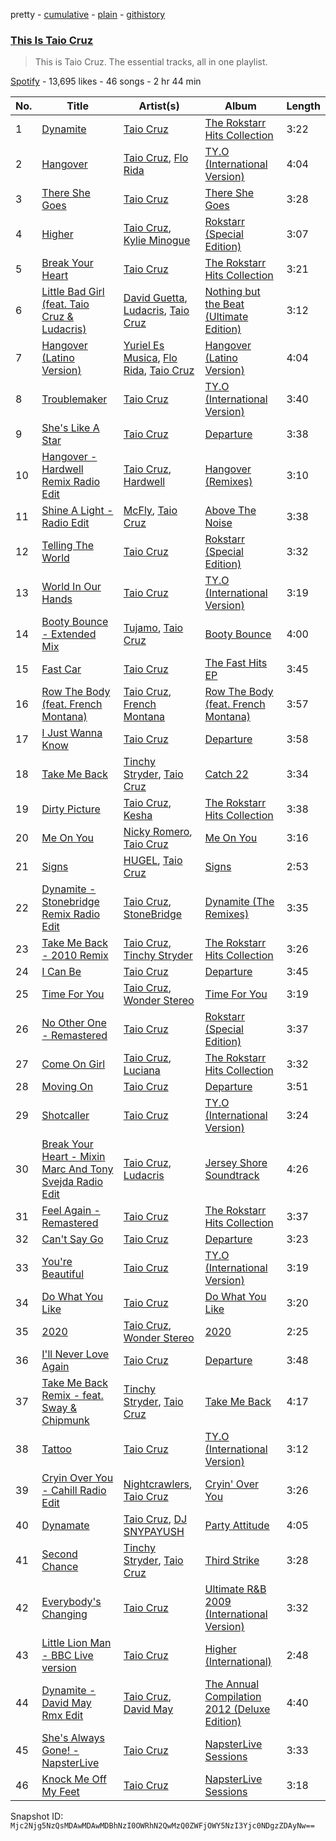 pretty - [cumulative](/playlists/cumulative/37i9dQZF1DZ06evO40DPwJ.md) - [plain](/playlists/plain/37i9dQZF1DZ06evO40DPwJ) - [githistory](https://github.githistory.xyz/mackorone/spotify-playlist-archive/blob/main/playlists/plain/37i9dQZF1DZ06evO40DPwJ)

### [This Is Taio Cruz](https://open.spotify.com/playlist/37i9dQZF1DZ06evO40DPwJ)

> This is Taio Cruz\. The essential tracks, all in one playlist.

[Spotify](https://open.spotify.com/user/spotify) - 13,695 likes - 46 songs - 2 hr 44 min

| No. | Title | Artist(s) | Album | Length |
|---|---|---|---|---|
| 1 | [Dynamite](https://open.spotify.com/track/2CEgGE6aESpnmtfiZwYlbV) | [Taio Cruz](https://open.spotify.com/artist/6MF9fzBmfXghAz953czmBC) | [The Rokstarr Hits Collection](https://open.spotify.com/album/0eGvq1J5Ke7VlLLOYIlY4k) | 3:22 |
| 2 | [Hangover](https://open.spotify.com/track/5pmL3RzOy3IvGFaSDi4hZL) | [Taio Cruz](https://open.spotify.com/artist/6MF9fzBmfXghAz953czmBC), [Flo Rida](https://open.spotify.com/artist/0jnsk9HBra6NMjO2oANoPY) | [TY.O \(International Version\)](https://open.spotify.com/album/0TjgUvNEDN2PegfZVkoggi) | 4:04 |
| 3 | [There She Goes](https://open.spotify.com/track/5tmuKTnfayZkjDlukTz3vT) | [Taio Cruz](https://open.spotify.com/artist/6MF9fzBmfXghAz953czmBC) | [There She Goes](https://open.spotify.com/album/6lIsiWfNLzYcGQE6FmwJwt) | 3:28 |
| 4 | [Higher](https://open.spotify.com/track/6AxCr5G75R5rqyNCYWVpTo) | [Taio Cruz](https://open.spotify.com/artist/6MF9fzBmfXghAz953czmBC), [Kylie Minogue](https://open.spotify.com/artist/4RVnAU35WRWra6OZ3CbbMA) | [Rokstarr \(Special Edition\)](https://open.spotify.com/album/3h80tQ7iMvnWIE7EdtRhEm) | 3:07 |
| 5 | [Break Your Heart](https://open.spotify.com/track/7ElF5zxOwYP4qVSWVvse3W) | [Taio Cruz](https://open.spotify.com/artist/6MF9fzBmfXghAz953czmBC) | [The Rokstarr Hits Collection](https://open.spotify.com/album/0eGvq1J5Ke7VlLLOYIlY4k) | 3:21 |
| 6 | [Little Bad Girl \(feat\. Taio Cruz & Ludacris\)](https://open.spotify.com/track/55VzNhbcf0Gxf6qRCUAV01) | [David Guetta](https://open.spotify.com/artist/1Cs0zKBU1kc0i8ypK3B9ai), [Ludacris](https://open.spotify.com/artist/3ipn9JLAPI5GUEo4y4jcoi), [Taio Cruz](https://open.spotify.com/artist/6MF9fzBmfXghAz953czmBC) | [Nothing but the Beat \(Ultimate Edition\)](https://open.spotify.com/album/4bTjdxhRRUiWfwj200f9Kl) | 3:12 |
| 7 | [Hangover \(Latino Version\)](https://open.spotify.com/track/1kI6dbPJALktaIm1wF9G3V) | [Yuriel Es Musica](https://open.spotify.com/artist/1wHaQslJt6H89ArcgEV9qK), [Flo Rida](https://open.spotify.com/artist/0jnsk9HBra6NMjO2oANoPY), [Taio Cruz](https://open.spotify.com/artist/6MF9fzBmfXghAz953czmBC) | [Hangover \(Latino Version\)](https://open.spotify.com/album/674xP1BV18kOu3aw6Jhmzz) | 4:04 |
| 8 | [Troublemaker](https://open.spotify.com/track/60Qa4MfNC1dgVfuDF6rgMS) | [Taio Cruz](https://open.spotify.com/artist/6MF9fzBmfXghAz953czmBC) | [TY.O \(International Version\)](https://open.spotify.com/album/0TjgUvNEDN2PegfZVkoggi) | 3:40 |
| 9 | [She's Like A Star](https://open.spotify.com/track/7KBwU1bouDcULSjHjpdoFb) | [Taio Cruz](https://open.spotify.com/artist/6MF9fzBmfXghAz953czmBC) | [Departure](https://open.spotify.com/album/2j6ELt08ZpDnHJWJsr4Cpp) | 3:38 |
| 10 | [Hangover \- Hardwell Remix Radio Edit](https://open.spotify.com/track/63fyL7QZ1vhGZzZ9G56rcp) | [Taio Cruz](https://open.spotify.com/artist/6MF9fzBmfXghAz953czmBC), [Hardwell](https://open.spotify.com/artist/6BrvowZBreEkXzJQMpL174) | [Hangover \(Remixes\)](https://open.spotify.com/album/6yNFJz8Gy8E7ZR6ERc9nEa) | 3:10 |
| 11 | [Shine A Light \- Radio Edit](https://open.spotify.com/track/5potQQ4p1E51003y375eVC) | [McFly](https://open.spotify.com/artist/47izDDvtOxxz3FzHYuUptd), [Taio Cruz](https://open.spotify.com/artist/6MF9fzBmfXghAz953czmBC) | [Above The Noise](https://open.spotify.com/album/0PktNBv5Cem8XPnhkubCjR) | 3:38 |
| 12 | [Telling The World](https://open.spotify.com/track/42AcnfPuSV3i6iWA0OfwTw) | [Taio Cruz](https://open.spotify.com/artist/6MF9fzBmfXghAz953czmBC) | [Rokstarr \(Special Edition\)](https://open.spotify.com/album/7CCqoU4oEIV3bSLm75IL5n) | 3:32 |
| 13 | [World In Our Hands](https://open.spotify.com/track/79xJXZeudmfMq4ay9yCFGd) | [Taio Cruz](https://open.spotify.com/artist/6MF9fzBmfXghAz953czmBC) | [TY.O \(International Version\)](https://open.spotify.com/album/0TjgUvNEDN2PegfZVkoggi) | 3:19 |
| 14 | [Booty Bounce \- Extended Mix](https://open.spotify.com/track/2RQucqpk2BScAuKCnKOIrG) | [Tujamo](https://open.spotify.com/artist/2vVNxGBvKRQMWwI5c8KmYh), [Taio Cruz](https://open.spotify.com/artist/6MF9fzBmfXghAz953czmBC) | [Booty Bounce](https://open.spotify.com/album/7lEJMqkcdjlwBhfoTvpSjf) | 4:00 |
| 15 | [Fast Car](https://open.spotify.com/track/6aj2PLLML1AF6Ja9tfULCk) | [Taio Cruz](https://open.spotify.com/artist/6MF9fzBmfXghAz953czmBC) | [The Fast Hits EP](https://open.spotify.com/album/5whYqJlJ87Zuyv665iZRZc) | 3:45 |
| 16 | [Row The Body \(feat\. French Montana\)](https://open.spotify.com/track/5qmR4IEKBUpgPa14pGuWuS) | [Taio Cruz](https://open.spotify.com/artist/6MF9fzBmfXghAz953czmBC), [French Montana](https://open.spotify.com/artist/6vXTefBL93Dj5IqAWq6OTv) | [Row The Body \(feat\. French Montana\)](https://open.spotify.com/album/0SK5cDgoWVerVQbHne2epR) | 3:57 |
| 17 | [I Just Wanna Know](https://open.spotify.com/track/4k4ATqsMCM50atR4B8Q1m9) | [Taio Cruz](https://open.spotify.com/artist/6MF9fzBmfXghAz953czmBC) | [Departure](https://open.spotify.com/album/2j6ELt08ZpDnHJWJsr4Cpp) | 3:58 |
| 18 | [Take Me Back](https://open.spotify.com/track/4TdrHKdMJYlKDuPBenJomu) | [Tinchy Stryder](https://open.spotify.com/artist/7h2Y48bG543JDzEed383cx), [Taio Cruz](https://open.spotify.com/artist/6MF9fzBmfXghAz953czmBC) | [Catch 22](https://open.spotify.com/album/768phjrQ22pDyr1oQoW0bY) | 3:34 |
| 19 | [Dirty Picture](https://open.spotify.com/track/00qyVgLK2j92HYoFaNCnVD) | [Taio Cruz](https://open.spotify.com/artist/6MF9fzBmfXghAz953czmBC), [Kesha](https://open.spotify.com/artist/6LqNN22kT3074XbTVUrhzX) | [The Rokstarr Hits Collection](https://open.spotify.com/album/0eGvq1J5Ke7VlLLOYIlY4k) | 3:38 |
| 20 | [Me On You](https://open.spotify.com/track/3nD6hpOexPDS1LHtoL7bPM) | [Nicky Romero](https://open.spotify.com/artist/5ChF3i92IPZHduM7jN3dpg), [Taio Cruz](https://open.spotify.com/artist/6MF9fzBmfXghAz953czmBC) | [Me On You](https://open.spotify.com/album/59rLZXhHthZStCJJbn1Rme) | 3:16 |
| 21 | [Signs](https://open.spotify.com/track/3bOoVnf3pItMfU5PMossd9) | [HUGEL](https://open.spotify.com/artist/5PlfkPxwCpRRWQJBxCa0By), [Taio Cruz](https://open.spotify.com/artist/6MF9fzBmfXghAz953czmBC) | [Signs](https://open.spotify.com/album/0iimd0kXrAa4g8wJ7piCXq) | 2:53 |
| 22 | [Dynamite \- Stonebridge Remix Radio Edit](https://open.spotify.com/track/3woqA7BkmDe9ROuGkqo7WT) | [Taio Cruz](https://open.spotify.com/artist/6MF9fzBmfXghAz953czmBC), [StoneBridge](https://open.spotify.com/artist/1jpQ5Xepnpx5YAqKQITP4A) | [Dynamite \(The Remixes\)](https://open.spotify.com/album/1QIRKG66PdTq9PKf7ooDQA) | 3:35 |
| 23 | [Take Me Back \- 2010 Remix](https://open.spotify.com/track/0ZnimFEb14Ciz5dvQJAQ3k) | [Taio Cruz](https://open.spotify.com/artist/6MF9fzBmfXghAz953czmBC), [Tinchy Stryder](https://open.spotify.com/artist/7h2Y48bG543JDzEed383cx) | [The Rokstarr Hits Collection](https://open.spotify.com/album/0eGvq1J5Ke7VlLLOYIlY4k) | 3:26 |
| 24 | [I Can Be](https://open.spotify.com/track/49YfIDm5WBGKyUxL8Vt5FV) | [Taio Cruz](https://open.spotify.com/artist/6MF9fzBmfXghAz953czmBC) | [Departure](https://open.spotify.com/album/2j6ELt08ZpDnHJWJsr4Cpp) | 3:45 |
| 25 | [Time For You](https://open.spotify.com/track/5INdME9pj1dzHgHaQDIuwY) | [Taio Cruz](https://open.spotify.com/artist/6MF9fzBmfXghAz953czmBC), [Wonder Stereo](https://open.spotify.com/artist/4P2qfdEHx0ObXclFvHh1fn) | [Time For You](https://open.spotify.com/album/72J1dmhoEB2IFkRLMP5ZAR) | 3:19 |
| 26 | [No Other One \- Remastered](https://open.spotify.com/track/5kcgBrYujE674rAnACCNkM) | [Taio Cruz](https://open.spotify.com/artist/6MF9fzBmfXghAz953czmBC) | [Rokstarr \(Special Edition\)](https://open.spotify.com/album/3h80tQ7iMvnWIE7EdtRhEm) | 3:37 |
| 27 | [Come On Girl](https://open.spotify.com/track/5Ej3OcVHAwIMVwiLo0broE) | [Taio Cruz](https://open.spotify.com/artist/6MF9fzBmfXghAz953czmBC), [Luciana](https://open.spotify.com/artist/4ugGMtXC28CVR5hlYJy9wV) | [The Rokstarr Hits Collection](https://open.spotify.com/album/0eGvq1J5Ke7VlLLOYIlY4k) | 3:32 |
| 28 | [Moving On](https://open.spotify.com/track/1Go2VujfXEVvJ0eZ1cMrIU) | [Taio Cruz](https://open.spotify.com/artist/6MF9fzBmfXghAz953czmBC) | [Departure](https://open.spotify.com/album/2j6ELt08ZpDnHJWJsr4Cpp) | 3:51 |
| 29 | [Shotcaller](https://open.spotify.com/track/0lDKFNICklCakXQibsADpK) | [Taio Cruz](https://open.spotify.com/artist/6MF9fzBmfXghAz953czmBC) | [TY.O \(International Version\)](https://open.spotify.com/album/0TjgUvNEDN2PegfZVkoggi) | 3:24 |
| 30 | [Break Your Heart \- Mixin Marc And Tony Svejda Radio Edit](https://open.spotify.com/track/4mVtx1WO9DmJDrYoTC17Nf) | [Taio Cruz](https://open.spotify.com/artist/6MF9fzBmfXghAz953czmBC), [Ludacris](https://open.spotify.com/artist/3ipn9JLAPI5GUEo4y4jcoi) | [Jersey Shore Soundtrack](https://open.spotify.com/album/4tDWS8dQ6CZWysamjY9eDX) | 4:26 |
| 31 | [Feel Again \- Remastered](https://open.spotify.com/track/0SDV4Wvg7q19B2dQwAv2HB) | [Taio Cruz](https://open.spotify.com/artist/6MF9fzBmfXghAz953czmBC) | [The Rokstarr Hits Collection](https://open.spotify.com/album/0eGvq1J5Ke7VlLLOYIlY4k) | 3:37 |
| 32 | [Can't Say Go](https://open.spotify.com/track/1ys0QvZtGmKK1A9gNYIoBU) | [Taio Cruz](https://open.spotify.com/artist/6MF9fzBmfXghAz953czmBC) | [Departure](https://open.spotify.com/album/2j6ELt08ZpDnHJWJsr4Cpp) | 3:23 |
| 33 | [You're Beautiful](https://open.spotify.com/track/4E8dV8dmrt8bz6sTV6tKF6) | [Taio Cruz](https://open.spotify.com/artist/6MF9fzBmfXghAz953czmBC) | [TY.O \(International Version\)](https://open.spotify.com/album/0TjgUvNEDN2PegfZVkoggi) | 3:19 |
| 34 | [Do What You Like](https://open.spotify.com/track/1Tv1NuaM2jnCrGUE1cVaG6) | [Taio Cruz](https://open.spotify.com/artist/6MF9fzBmfXghAz953czmBC) | [Do What You Like](https://open.spotify.com/album/04zgNiSQl0PiOG85BNHwFP) | 3:20 |
| 35 | [2020](https://open.spotify.com/track/0u39yW18Oo0pURg5XrtSOv) | [Taio Cruz](https://open.spotify.com/artist/6MF9fzBmfXghAz953czmBC), [Wonder Stereo](https://open.spotify.com/artist/4P2qfdEHx0ObXclFvHh1fn) | [2020](https://open.spotify.com/album/1ZlOVBJe134G0mm1N9eIf9) | 2:25 |
| 36 | [I'll Never Love Again](https://open.spotify.com/track/5PmRkzt9g5o3GXqWgl12ES) | [Taio Cruz](https://open.spotify.com/artist/6MF9fzBmfXghAz953czmBC) | [Departure](https://open.spotify.com/album/2j6ELt08ZpDnHJWJsr4Cpp) | 3:48 |
| 37 | [Take Me Back Remix \- feat\. Sway & Chipmunk](https://open.spotify.com/track/4MqsdeW1195zZVaMDSWbvj) | [Tinchy Stryder](https://open.spotify.com/artist/7h2Y48bG543JDzEed383cx), [Taio Cruz](https://open.spotify.com/artist/6MF9fzBmfXghAz953czmBC) | [Take Me Back](https://open.spotify.com/album/0AGt9wI36usQYCNSTd0aQK) | 4:17 |
| 38 | [Tattoo](https://open.spotify.com/track/6n1kUdwc699rJD3A7sBKqb) | [Taio Cruz](https://open.spotify.com/artist/6MF9fzBmfXghAz953czmBC) | [TY.O \(International Version\)](https://open.spotify.com/album/0TjgUvNEDN2PegfZVkoggi) | 3:12 |
| 39 | [Cryin Over You \- Cahill Radio Edit](https://open.spotify.com/track/0i3P2LfQQSY3mlPwfWoUUQ) | [Nightcrawlers](https://open.spotify.com/artist/1gALaWbNDnwS2ECV09sn2A), [Taio Cruz](https://open.spotify.com/artist/6MF9fzBmfXghAz953czmBC) | [Cryin' Over You](https://open.spotify.com/album/2rLPwr80ovNo3pYh0hNY0h) | 3:26 |
| 40 | [Dynamate](https://open.spotify.com/track/3ie62ykCa9eFGM3LBK8gDS) | [Taio Cruz](https://open.spotify.com/artist/6MF9fzBmfXghAz953czmBC), [DJ SNYPAYUSH](https://open.spotify.com/artist/4fR7R8Wats33udr7iae2Xr) | [Party Attitude](https://open.spotify.com/album/6tJ0Cy3DitXaUQh6TB1Y9w) | 4:05 |
| 41 | [Second Chance](https://open.spotify.com/track/0vsKn0USf81XicoIV9XZ0P) | [Tinchy Stryder](https://open.spotify.com/artist/7h2Y48bG543JDzEed383cx), [Taio Cruz](https://open.spotify.com/artist/6MF9fzBmfXghAz953czmBC) | [Third Strike](https://open.spotify.com/album/2FpLsBqaonzdN5GrpQIZmJ) | 3:28 |
| 42 | [Everybody's Changing](https://open.spotify.com/track/6bRHHbM9mxFakL8gcDUUmG) | [Taio Cruz](https://open.spotify.com/artist/6MF9fzBmfXghAz953czmBC) | [Ultimate R&B 2009 \(International Version\)](https://open.spotify.com/album/4meVJvSnundOZ4jYKl2aYm) | 3:32 |
| 43 | [Little Lion Man \- BBC Live version](https://open.spotify.com/track/4VyOgFuAwUhYLFcRWWfZ7W) | [Taio Cruz](https://open.spotify.com/artist/6MF9fzBmfXghAz953czmBC) | [Higher \(International\)](https://open.spotify.com/album/5yUpgiR2rtjl8mLBamdDyY) | 2:48 |
| 44 | [Dynamite \- David May Rmx Edit](https://open.spotify.com/track/6akJJXxULYRHdtiaOOOIxe) | [Taio Cruz](https://open.spotify.com/artist/6MF9fzBmfXghAz953czmBC), [David May](https://open.spotify.com/artist/5d0rLXoTGxF0XzX88MTKeK) | [The Annual Compilation 2012 \(Deluxe Edition\)](https://open.spotify.com/album/2SV2xl020G040bP0DVM4y3) | 4:40 |
| 45 | [She's Always Gone! \- NapsterLive](https://open.spotify.com/track/2kfko5FM1exgSB3JoaNZNs) | [Taio Cruz](https://open.spotify.com/artist/6MF9fzBmfXghAz953czmBC) | [NapsterLive Sessions](https://open.spotify.com/album/2Ba60UFtuZrNWu4KLgQQpW) | 3:33 |
| 46 | [Knock Me Off My Feet](https://open.spotify.com/track/4tQ6lDCuP8wSL4Kmp60e3q) | [Taio Cruz](https://open.spotify.com/artist/6MF9fzBmfXghAz953czmBC) | [NapsterLive Sessions](https://open.spotify.com/album/2Ba60UFtuZrNWu4KLgQQpW) | 3:18 |

Snapshot ID: `Mjc2Njg5NzQsMDAwMDAwMDBhNzI0OWRhN2QwMzQ0ZWFjOWY5NzI3Yjc0NDgzZDAyNw==`
